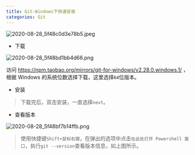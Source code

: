 ```yaml
---
title: Git-Windows下快速安装
categories: Git
---
```

![2020-08-28_5f48c0d3e78b5.jpeg](https://upload-images.jianshu.io/upload_images/15325592-867ed7a1352f7a03.jpeg?imageMogr2/auto-orient/strip%7CimageView2/2/w/1240)
<!-- more -->


- 下载

![2020-08-28_5f48bd1bb4d66.png](https://upload-images.jianshu.io/upload_images/15325592-3f2db2b9c9d3bdc7.png?imageMogr2/auto-orient/strip%7CimageView2/2/w/1240)
<!-- more -->


访问 https://npm.taobao.org/mirrors/git-for-windows/v2.28.0.windows.1/ ，根据 Windows 的系统位数选择下载，这里选择`64`位版本。

- 安装

> 下载完后，双击安装，一直选择`next`。

- 查看版本

![2020-08-28_5f48bf7b14ffb.png](https://upload-images.jianshu.io/upload_images/15325592-275f5d8ba0faf5c3.png?imageMogr2/auto-orient/strip%7CimageView2/2/w/1240)
<!-- more -->


> 使用快捷键`Shift+鼠标右键`，在弹出的选项中点击`在此处打开 Powershell 窗口`，执行`git --version`查看版本信息，如上图所示。
